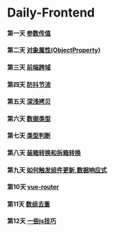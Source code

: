 # Daily-Frontend

#### 第一天 [参数传值](https://github.com/zhl1232/Daily-Frontend/issues/1)
#### 第二天 [对象属性(ObjectProperty)](https://github.com/zhl1232/Daily-Frontend/issues/2)
#### 第三天 [前端跨域](https://github.com/zhl1232/Daily-Frontend/issues/3)
#### 第四天 [防抖节流](https://github.com/zhl1232/Daily-Frontend/issues/4)
#### 第五天 [深浅拷贝](https://github.com/zhl1232/Daily-Frontend/issues/5)
#### 第六天 [数据类型](https://github.com/zhl1232/Daily-Frontend/issues/6)
#### 第七天 [类型判断](https://github.com/zhl1232/Daily-Frontend/issues/7)
#### 第八天 [装箱转换和拆箱转换](https://github.com/zhl1232/Daily-Frontend/issues/8)
#### 第九天 [如何触发组件更新,数据响应式](https://github.com/zhl1232/Daily-Frontend/issues/9)
#### 第10天 [vue-router](https://github.com/zhl1232/Daily-Frontend/issues/10)
#### 第11天 [数组去重](https://github.com/zhl1232/Daily-Frontend/issues/11)
#### 第12天 [一些js技巧](https://github.com/zhl1232/Daily-Frontend/issues/12)
